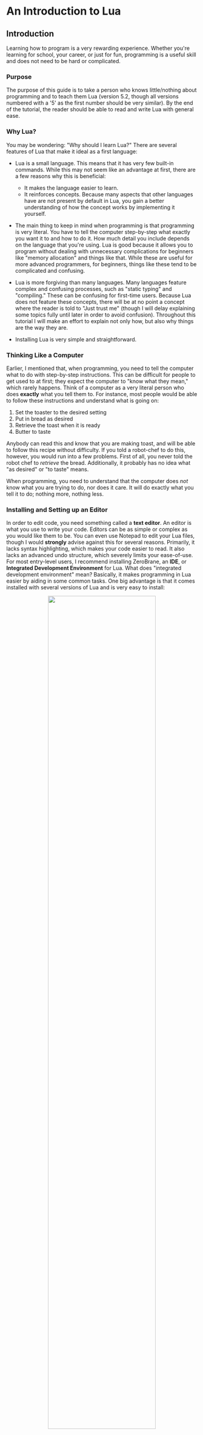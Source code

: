 # An Introduction to Lua

## Introduction

Learning how to program is a very rewarding experience. Whether you're learning
for school, your career, or just for fun, programming is a useful skill and
does not need to be hard or complicated.

### Purpose

The purpose of this guide is to take a person who knows little/nothing about
programming and to teach them Lua (version 5.2, though all versions numbered
with a '5' as the first number should be very similar). By the end of the
tutorial, the reader should be able to read and write Lua with general ease.

### Why Lua?

You may be wondering: "Why should I learn Lua?" There are several features of
Lua that make it ideal as a first language:

- Lua is a small language. This means that it has very few built-in commands.
  While this may not seem like an advantage at first, there are a few reasons
  why this is beneficial:

	- It makes the language easier to learn.
	- It reinforces concepts. Because many aspects that other languages
	  have are not present by default in Lua, you gain a better
	  understanding of how the concept works by implementing it yourself.

- The main thing to keep in mind when programming is that programming is very
  literal. You have to tell the computer step-by-step what exactly you want it
  to and how to do it. How much detail you include depends on the language that
  you're using. Lua is good because it allows you to program without dealing
  with unnecessary complications for beginners like "memory allocation" and
  things like that. While these are useful for more advanced programmers, for
  beginners, things like these tend to be complicated and confusing.

- Lua is more forgiving than many languages. Many languages feature complex and
  confusing processes, such as "static typing" and "compiling." These can be
  confusing for first-time users. Because Lua does not feature these concepts,
  there will be at no point a concept where the reader is told to "Just trust
  me" (though I will delay explaining some topics fully until later in order to
  avoid confusion). Throughout this tutorial I will make an effort to explain
  not only how, but also why things are the way they are.

- Installing Lua is very simple and straightforward.

### Thinking Like a Computer

Earlier, I mentioned that, when programming, you need to tell the computer what
to do with step-by-step instructions. This can be difficult for people to get
used to at first; they expect the computer to "know what they mean," which
rarely happens. Think of a computer as a very literal person who does
**exactly** what you tell them to. For instance, most people would be able to
follow these instructions and understand what is going on:

1. Set the toaster to the desired setting
1. Put in bread as desired
1. Retrieve the toast when it is ready
1. Butter to taste

Anybody can read this and know that you are making toast, and will be able to
follow this recipe without difficulty. If you told a robot-chef to do this,
however, you would run into a few problems. First of all, you never told the
robot chef to *retrieve* the bread. Additionally, it probably has no idea what
"as desired" or "to taste" means.

When programming, you need to understand that the computer does *not* know what
you are trying to do, nor does it care. It will do exactly what you tell it to
do; nothing more, nothing less.

### Installing and Setting up an Editor

In order to edit code, you need something called a **text editor**. An editor
is what you use to write your code. Editors can be as simple or complex as you
would like them to be. You can even use Notepad to edit your Lua files, though
I would **strongly** advise against this for several reasons. Primarily, it
lacks syntax highlighting, which makes your code easier to read. It also lacks
an advanced undo structure, which severely limits your ease-of-use. For most
entry-level users, I recommend installing ZeroBrane, an **IDE**, or
**Integrated Development Environment** for Lua. What does "integrated
development environment" mean? Basically, it makes programming in Lua easier by
aiding in some common tasks. One big advantage is that it comes installed with
several versions of Lua and is very easy to install:

<center><img src="pictures/installing-zerobrane-01-homepage.png" 
style="width: 75%;"/></center>

1. Go to [studio.zerobrane.com](https://studio.zerobrane.com)
1. Select the "Download" tab on the right side of the page

	<center><img src="pictures/installing-zerobrane-02-download-page.png"
	style="width: 75%;"/></center>

1. Select the option "Take me to the download page this time" for now (unless
   you're feeling generous). This program is available for free, but you can
   find the development now (or at a later date if you desire).

	<center><img src="pictures/installing-zerobrane-03-download.png"
	style="width: 75%;"/></center>

1. Select "Windows 32bit (exe installer)"


	<center><img
	src="pictures/installing-zerobrane-04-choose-installer-location.png"
	style="width: 75%;"/></center>

1. If you get the option to choose where the installer is downloaded, put it
   in your "Downloads" directory
1. Once you've selected the directory, click "Save"

	<center><img
	src="pictures/installing-zerobrane-05-determine-architecture.png"
	style="width: 75%;"/></center>

1. Now you need to figure out if your computer is 32 or 64 bits. If you're not
   sure, open the File Explorer and go to `C:\`. This will be found either
   under `This PC` or `My Computer` depending on the age of your computer. If
   you have a directory called `Program Files (x86)`, as pictured here, you are
   using a 64 bit computer; if not, you're using a 32 bit computer.

	<center><img
	src="pictures/installing-zerobrane-06-run-installer.png"
	style="width: 75%;"/></center>

1. Now, run the installer. This can be done by navigating to the directory
   where it was downloaded and double-clicking the installer. It should be
   called something like `ZeroBraneStudioEduPack-1.60-win32.exe`.

	<center><img
	src="pictures/installing-zerobrane-07-select-install-location.png"
	style="width: 75%;"/></center>

1. When you run the installer, you should be greeted by this pop-up dialog box.
   If you can't read the text, try holding `Ctrl` and moving your mouse wheel.
   Select the text under the heading `Destination folder` so that it appears
   blue, like picture above.

	<center><img
	src="pictures/installing-zerobrane-08-choose-install-location.png"
	style="width: 75%;"/></center>

1. Now you need to choose where the program should be installed. For 64 bit
   systems, install the program in `C:\Program Files (x86)\ZeroBrane` and for
   32 bit systems, install the program in `C:\Program Files\ZeroBrane`. Note
   that the location does not matter that much, it's just good practice to put
   files in these locations so that they are easier to find later on. You will
   probably be asked to grant administrator privileges, in which case, you
   should say yes.

	<center><img src="pictures/installing-zerobrane-09-welcome-screen.png"
	style="width: 75%;"/></center>

1. Once the installation is completed, you should be greeted with a screen that
   looks like this. Congratulations! Your installation is complete.

	<center><img src="pictures/installing-zerobrane-10-create-shortcut.png"
	style="width: 75%;"/></center>

1. Next you will want to create a shortcut on your desktop so that it is
   easier to run the program. To do this, close or minimize all open windows
   and right-click on the desktop (**not** one of the icons). Move the mouse
   down until you see the "New" option.
1. From the new menu, choose the option "Shortcut" to create the shortcut on
   your desktop.

	<center><img src="pictures/installing-zerobrane-11-shortcut-dialog.png"
	style="width: 75%;"/></center>

1. You should be greeted with a prompt that looks something like the above.
   Select "Browse" to locate the program.

	<center><img src="pictures/installing-zerobrane-12-choose-path.png"
	style="width: 75%;"/></center>

1. Navigate to the location of the ZeroBrane Studio executable. If you followed
   the steps above, it should be in `C:\Program Files (x86)\ZeroBrane\` or
   `C:\Program Files\ZeroBrane\`. Click on the executable, called `zbstudio`.
   (**Note** that the `C:\` directory is located in either `This PC` or
   `My Computer` depending on the age of your system)
1. Once you have selected the executable, select "OK" to continue.

	<center><img src="pictures/installing-zerobrane-13-finalize-path.png"
	style="width: 75%;"/></center>

1. Once the program has been selected, its path should appear, like so. Choose
   "Next" to continue.

	<center><img src="pictures/installing-zerobrane-14-choose-name.png"
	style="width: 75%;"/></center>

1. Give a name to the program. The name does not matter, so you can change the
   name if you want. Just make sure that it makes sense. For instance, you
   could change the name from `zbstudio` to `ZeroBrane` if you want. When
   you're done, click "Finish."

	<center><img src="pictures/installing-zerobrane-15-result.png"
	style="width: 75%;"/> </center>

1. Now you should have a shortcut on your desktop, as you see here. If you
   double-click this icon, you can launch ZeroBrane studio.

- Click on the side-menu "Advanced System Properties"

- Choose "Environment Variables"

- Find the bottom part, labeled "System Variables"

- Click on `Path`, then `Edit`, then `New` and type (or paste) the `"PATH"`
  directory from earlier.

Now, you should be able to type `lua` on your command prompt and see the same
screen you saw before.

### Format of this Guide

Each sections is composed of two parts: **Instruction** and **Exercises**. In
the instruction part, commands are entered through Lua's interactive mode. In
the exercises part, a file is written and run through the command line like so:

```
lua FILENAME
```

Where `FILENAME` is the name of the Lua file you are running. For instance, if
your filename is `test.lua`, the command you would enter (while in the
current directory of the Lua file `test.lua`) would be `lua test.lua`. This
executes the file and shows its output in the command prompt.





## Variables

Variables contain values. These values can be of several types: `strings`,
`numbers`, `booleans` and more. The type of a variable represents how it can
be used and what it is used for. Variables are the building blocks of all good
code and are an extremely important concept to understand.

### Variable Names and Comments

Variables in Lua can be any series of letter or numbers, as long as they don't
start with a number (the reasoning for this will be given later). Variables can
also contain underscores, but no other special characters. This is because most
of these characters are operators, such as addition or subtraction. The
following are all *valid* variable names (note that you should **not** run the
following in the interpreter):

```lua
variable
name123
this_name
luaIsAwesome
```

The following are all **not** valid variable names (you should **not** run this
section either):

```lua
2songName      -- Variables cannot start with numbers
this variable  -- Variables cannot have spaces
lua-is-awesome -- Variables can only have underscores, letters, and numbers
```

You may have noticed the "`--`" above. These are called **single-line** or
**one-line comments**. Anything after these two dashes is ignored by the
interpreter. Comments can be used to document your code. The space after `--`
does not have to be present, though I prefer the way it looks with it.

You can also do **multi-line** or **block comments**, which are like comments,
but span multiple lines. They are opened with "`--[[`" and closed with "`]]`".
Note that with multi-line comments, there must be **no** space between `--` and
`[[`. You can use multi-line comments, for example, to make notes about valid
variable names. Open up the command line and type `lua` to go into interactive
mode and type the following:

```lua
--[[
Valid variable names:
---------------------
variable
name123
this_name
luaIsAwesome

Invalid variable names:
-----------------------
2songName      -- Variables cannot start with numbers
this variable  -- Variables cannot have spaces
lua-is-awesome -- Variables can only have underscores, letters, and numbers
]]
```

Notice how nothing happens when you finish. That is because you aren't doing
anything yet. Remember, comments are ignored by the interpreter, so this is
essentially the same as just hitting enter.

In the above examples, you may have noticed that there are many ways to format
variable names. There are two prevailing ways to separate words:

```lua
variableNamesLikeThis

-- or

variable_names_like_this
```

The first is called `camelCase` and the second is called `snake_case`. In this
tutorial I will use camel case simply because I prefer it, though both methods
are perfectly valid.

Note that capitalization **does** matter: `thisVariable` is different from
`THISVARIABLE` and so on.

Variable names should be short but descriptive. The descriptive part is of more
importance than the short part, however. Your variable name needs to be
descriptive to help you remember the purpose of the variable. When in doubt, go
with verboseness over conciseness. This will save you headaches in the long
run, by keeping you from having to search all over the place for what your
variable represents.

### Assigning and Accessing Variables

You **assign** variables with an equal sign. Assigning a variable just means
that you are giving the variable a value.  Variable assignment looks like this:

```lua
variableName = value
```

**Accessing** variables is done by referencing the name of the variable. For
instance, if you wanted to view the value of a variable, you would do so like
so (enter this into the Lua command line):

```lua
variableName = 5
print( variableName ) -- 5 (You do not need to write comments)
```

The `print` command is used to show the output of values and is part of Lua's
**standard library**. It is called a **function**. A function is something that
will be explained more later, but essentially it is used to make programming
easier.

### Variable Types

In (virtually) all programming languages, variables have what are called
"types." The type of a variable dictates what the variable is used for. There
are several types of variables, but the most common are `numbers` `strings`,
and `booleans`.

#### Numbers

In the above example, `variableName` must conform to the variable naming
specifications (see [Variable Names and Comments](#variable-names-and-comments)
for more) and `value` can be virtually anything. For instance, if you wanted to
assign a variable to the value of pi, you could do:

```lua
pi = 3.14
print( pi ) -- 3.14
```

In this example, the variable assigned is a **number**. As mentioned before,
there are many types of values a variable can store, and each type has
different uses. Numbers, for instance, are used for mathematical operations.

Numbers can be stored in many different formats. For instance, if you wanted to
represent a number in scientific notation, you could do the following:

```lua
speedOfLight = 3e8

-- or

speedOfLight = 3E8

print( speedOfLight ) -- 300000000
```

Numbers can also be stored in hexadecimal with the following notation:

```lua
fourteen = 0xE
fourteen = 0XE
print( fourteen ) -- 14
```

Note that hex numbers **must** be preceded with `0x` or `0X`. This is the
representation used to store hexadecimal numbers, as well as part of the reason
that variable names in Lua cannot be started with numbers, as there would be
ambiguity as to whether you are referencing a number or assigning a variable.

You can also perform operations and store those values as numbers. For
instance:

```lua
pi = 3.14
r = 1
area = pi * r ^ 2
print( area ) -- 3.14
```

Note that numbers are evaluated in the same way that you follow order of
operations, though parenthesis can be used for clarity if desired.

You can also use a variable in its own assignment if it already has a value.
For instance, increasing a number by one is called **incrementing** and
decreasing a variable by one is called **decrementing**. This is done like so:

```lua
numberOfSongs = 3

-- Later, say when a song is added:
numberOfSongs = numberOfSongs + 1
print( numberOfSongs ) -- 4
```

#### Strings

The `string` type is used to store characters. They're called `strings` because
they contain a "string," or series of characters. The name is somewhat
confusing, but their usage isn't.  They're used to store virtually any
information that won't be used as a number or in mathematical operations.
Strings are surrounded by single quotes or double quotes. The following are all
strings:

```lua
state = "North Carolina"
country = 'United States of America'

print( state ) -- North Carolina
print( country ) -- United States of America
```

Note that you must open and close the string with the same type of quote. Both
formats are valid, though I prefer to use single quotes because they're easier
to type, so that is what I will use throughout the tutorial.

It is possible to mix single and double quotes, like so:

```lua
sentence = 'She said "No way Jose!"'
response = "I said \"Yes way Jose!\""

print( sentence ) -- She said "No way Jose!"
print( response ) -- I said "Yes way Jose!"
```

Note the `\"` in the second example. This is called "escaping" and is used to
contain double quotes in a string surrounded by double quotes. Basically, what
these do is tell Lua that these quotes are part of the string and do not
represent the end of the string. Note that, because we used single quotes in
the first example, there was no need to escape the double quotes (though
escaping the double quotes there wouldn't be wrong). Single quotes can also be
escaped.

Just as there are operators you can do on numbers, there are operators you can
use on strings. You can combine strings with the "`..`" operator. This is
called **concatenating** strings. You can concatenate multiple strings at once.

```lua
part1 = 'this'
part2 = 'is'
part3 = 'a'
part4 = 'test'

sentence = part1 .. ' ' .. part2 .. ' ' .. part3 .. ' ' .. part4
print( sentence ) -- this is a test
```

Note that strings can be concatenated even if they are not already assigned to
a variable, as shown in the above demonstration, where the variables have
already been assigned while the spaces (`' '`) have not.

#### Multi-Line Strings

Just as comments can be multiple lines, strings can also be multiple lines. The
syntax for multi-line strings is very similar to multi-line comments. Recall
that multi-line comments look like so:

```lua
--[[
This is a
multi-line comment
]]
```

This is what multi-line strings look like:

```lua
mutliLineString = [[
This text is part of
a multi-line string.

You can use both "double"
and 'single quotes'
without worrying
]]

print( multiLineString )
```

Note that the line after `without worrying` **is** present. To get rid of this
extra line, simply put the `]]` on the same line as `without worrying`. Also
note that the first line after `[[` is ignored.

#### Booleans

If numbers store numbers and strings store strings of characters, what do
booleans store? Booleans store values that represent "thruthiness." Booeleans
have two values: `true` or `false`.

```lua
luaMaster = false
luaLearner = true

print( luaMaster ) -- false
print( luaLearner ) -- true
```

Booleans are useful when dealing in absolutes. For instance, if you had a
variable `carIsRunning`, you would probably use a boolean to represent if the
car is running or not, because the car can either be on or off. A car cannot be
between running and not running; that's not possible. Similarly, something that
a variable represents may only be in two states. Booleans are used to represent
these variables.

#### Nil

Nil is a special type of value in Lua. It is the value used when a variable is
not assigned. For instance, take the example below:

```lua
Index = 1
print( index ) -- nil
```

Note here that the variable assigned is `Index`, while the variable accessed is
`index`. Because these are different variables (remember: capitalization
matters), `index` has not been assigned, so it has no value. So, `nil` is the
value given to variables who have not been assigned.

You may be wondering: Why is this useful? Why can't Lua just figure out what
variable I'm going for instead of being so pedantic? Because you don't want
your programming language to try to "figure out" anything; it should do
**only** what you tell it to. This is because you can get hard to find errors
if the program thinks you're trying to type one thing and you mean another.

Additionally, having the `nil` value is useful for several somewhat complex
reasons. These will be explained more later, but what you need to know now is
that it allows you to check if a variable has been assigned or not.

### The `type` Command

Just like the `print` command is a part of Lua's standard library, so to is
another command: `type`. The `type` command is used to get a variable's type.
For instance, if you ran

```lua
print( type( 3 ) ) -- number
```

You would get `number`. That's because `3` is a number. You can see all the
variable types represented:

```lua
print( type( 'This is a string' ) ) -- string
print( type( true ) ) -- boolean
print( type( nil ) ) -- nil
```

This command is useful for getting information about a variable.

### Why would I want to use variables?

Variables are extremely useful and are the building blocks for a program.
Variables hold many benefits for programmers:

- Variables make  your code easier to read and understand. Variables are more
  descriptive than just numbers or strings. You may not know exactly what
  `d = 6.28 * r` means or does, but you know exactly what it represents in the
  example below:

```lua
pi = 3.14
tau = 2 * pi
radius = 5
diameter = tau * radius
```

- Variables make changing your code easier. For instance, say your program
  gets the area and circumference of a circle. This is what your program looks
  like:

```lua
radius = 3
area = 3.14 * radius ^ 2
circumference = 2 * 3.14 * radius
```

- What happens if you decide you want more precision with your results? You
  would be forced to change every occurrence of `3.14` with whatever the new
  value is. Of course, in this example, that's only two times. But you can
  imagine how much of a pain it would be in an actual program. It's easier to
  use a variable for `pi`, and to just change that one value instead of every
  individual value, avoiding wasted time and frustration.

In summary, variables:

- Make your code easier to read
- Make changes easier and faster

#### Strings vs Numbers

You may have noticed that strings can store numbers. This may have caused you
to ask yourself, "How do I decide if I should use a number or a string?" The
answer is "It depends." For a simple answer, numbers that you will be doing
mathematical calculations with should be `numbers`, while numbers that will
only be stored or displayed should be `strings`. For instance, a phone number
would usually be stored as a `string`, as no calculations will be done with a
phone number. On the other hand, a person's age would probably be stored as a
`number`, as, at the very least, it will need to be incremented.

### Exercises

In this section, you will create a file that should act as your notes. Feel
free to add comments liberally to document what it is you're doing and why. I
recommend making a directory on your `Desktop` called "Lua" or something really
clever like that. Within that directory, make a text document called something
like `01 Variables and Comments.lua`. Next, open the file with Notepad++ and
add the following to the file:

```lua
info1 = 'This is a string'
info2 = 'Strings can store letters and numbers'

print( info1 )
print( info2 )
```

Next, bring a command prompt to that location. To do this:

1. open up a command prompt and type `cd \`. This will set the current
   directory to `C:\`.

1. View the contents of the directory. Type `dir` to view the contents. If you
   didn't know, the location of your Desktop directory is
   `C:\Users\USERNAME\Desktop`, where `USERNAME` is obviously (hopefully) your
   username. So when you type `dir`, you should see `Users` as one of the
   directories. Type `cd Users` to set the current directory to `C:\Users\`.

1. Type in `dir` again to view the users on your system. `cd` into your
   username.

1. Type `dir` again to view the directories in `C:\Users\USERNAME\`. You should
   see a directory called `Desktop`. `cd` into it.

1. Type `dir` to view the contents of your desktop. You should see your `Lua`
   directory there. `cd` into it.

1. Type `dir` one last time. You should see the file you created.

1. Type `lua "01 Variables and Comments.lua"`. Note that the quotes **are**
   required. You can also press `tab` whenever you're typing the name and, if
   the name can be auto-completed, the name will be filled in. For instance, if
   you type `lua 01` and press `tab`, the name should automatically be
   completed, with the proper format.

If you've followed the directions, your command prompt should have the output:

```
This is a string
Strings can store letters and numbers
```

Next, you will want some notes on variable names:

```lua
thisIsCamelCase = true
this_is_snake_case = true

print( thisIsCamelCase )
print( this_is_snake_case )

1invalidName = true
also bad = true
don't-bother = true
```

When you run the file you should see an error that says something like:

```
lua: 01 Variables and Comments.lua:13: unexpected symbol near '1'`
```

Let's break down this error:

- `lua:`: This tells you that the error is a Lua error.

- `01 Variables and Comments.lua`: This is the file in which the error occurs.

- `13:` This tells you the line on which the error occurred. If the line isn't
  exactly 13, don't worry. (In fact, it should probably be past 13 because of
  all the comments you've added!)

- `unexpected symbol near '1'`: This tells you that there is something that was
  not expected near `1`. If you remember from earlier, variable names in Lua
  cannot start with numbers. To get rid of this error, change that line to
  something like this:

```lua
-- 1invalidName = false
-- Variable names can't start with numbers!
```

When you run the file again, you should get another error:

```
lua: test.lua:14: syntax error near 'bad'
```

This time, the syntax error is near `bad`. This is because variables in Lua
cannot have spaces! The Lua interpreter is expecting something after the space,
such as a comma or equal-sign. To get rid of this, comment out the line and
add some notes.

When you run the file again, you should get yet another error:

```
lua: test.lua:15: unfinished string near ''t-bother = true'
```

This is because the `'` indicates the start of a string. In Lua, strings can't
be multiple lines. (Actually, they can, but you need to use special characters
to indicate this). At any rate, the string isn't enclosed, so the error is
still valid. Get rid of the quote to get rid of that error message, and add a
comment noting so. Now, you're greeted with a new error:

```
lua: test.lua:15: syntax error near '-'
```

This is because you can't have dashes within a variable name. Comment out the
line to get rid of the error.

Now add the following:

```lua
booleanVariable = true
stringVariable = 'string'
numberVariable = 123
multiLineString = [[
This is a
string that spans
mutliple lines
]]

--[[
This comment also
spans mutliple lines
]]

print( booleanVariable )
print( stringVariable )
print( numberVariable )
print( multiLineString )
print( thisVariableIsNil )
```

**Remember**: This is supposed to serve as *your* notes. Add more if you think
it's necessary. (You should have **much** more than I have here).





## Basic Loops

Sometimes when you are programming, there will be a task that is repeated many
times. For instance, say you want to print your name five times.  You could
write something that looks like this:

```lua
name = 'John Smith'

print( name )
print( name )
print( name )
print( name )
print( name )
```

As a programmer, you should strive to be as lazy when typing as possible. This
means that the above code is a big no-no. The main reason for this is that it
is difficult to change. Say, for instance, you want to print your name 10
times. That means copying and pasting everything. (***Hopefully*** you didn't
consider typing all of that!) This is unwieldy, but manageable. But what
happens if you want to print your name ***100*** times? This would be a real
pain to type and would be ridiculous. But what about a **variable** number of
times? This would be impossible with what you currently know.  Thankfully, Lua
includes a construct that is ideal for this type of situation: the `for-loop`.

### Numeric For-Loops

Instead of writing everything multiple times, you can use what are called
**numeric for-loops**. The name might be scary, but all it does is do something
a certain amount of times.  This is the basic structure of this loop is (you
should **not** run this):

```lua
for VAR = START, END, INCREMENT do
	-- Code
end
```

In the above code, `VAR` is a variable that represents the current index of the
loop. `START` represents the number at which the loop begins, `END` represents
the number at which the loop stops, and `INCREMENT` is the amount by which to
increase (or decrease) `VAR` at the end of each loop. If `INCREMENT` is not
given, it defaults to `1`.

Below is a basic example of a for-loop:

```lua
for index = 1, 5, 1 do
	print( index )
end

--[[
1
2
3
4
5
]]
```

Note that, because the increment is `1` by default, this loop is the same as

```lua
for index = 1, 5 do
	print( index )
end
```

With most cases, you will want to increment by one, but you can increment by
any real number. For instance, if you wanted even numbers, you could do:

```lua
for i = 2, 10, 2 do
	print( i )
end

--[[
2
4
6
8
10
]]
```

You can also use a variable as the `STOP` or increment. For instance, in the
above example, where you wanted to print your name a certain amount of times,
you would do something like this, changing `times` to the number of times you
would like to print the person's name.

```lua
name = 'John Smith'
times = 100

for index = 1, times do
	print( name )
end
```

This is **much** better than typing that and changing it all the time.

#### Using the Stop and Increment Controllers

You may remember the parts of the for-loop labeled `STOP` and `INCREMENT` from
before. These two variables work in conjunction with each-other to control how
much the for-loop loops. The loop will continue until the index will surpass
`STOP`. Here are some examples of how different loops work:

```lua
for i = 1, 8, 2 do
	print( i )
end
--[[
1
3
5
7
]]

for i = 8, 1, -2 do
	print( i )
end
--[[
8
6
4
2
]]
```

Note that in each of the above examples, if the loop would have executed one
more time, the index would have surpassed `STOP`.

### While-Loops

While loops rely on [booleans](#booleans) to control their flow. A while-loop
executes **while** the condition is true. For instance, if you wanted to
implement a simple incrementing for-loop, you would do something like this:

```lua
index = 1
while index < 5 do
	print( index )
	index = index + 1
end

--[[
1
2
3
4
]]
```

A look at how the loop works helps to understand why it prints 1-4 and not 5.
This is what the loop looks like at each step of execution (do **not** run the
following code; it is simply an illustration of what is occurring):

```
Is 1 < 5? Yes, so:
	print( 1 )
	index = 1 + 1 -- (index now is equal to 2)
	Check condition again

Is 2 < 5? Yes, so:
	print( 2 )
	index = 2 + 1 -- (index = 3)
	Check condition again

Is 3 < 5? Yes, so:
	print( 3 )
	index = 3 + 1
	Check condition again

Is 4 < 5? Yes, so:
	print( 4 )
	index = 4 + 1
	Check condition again

Is 5 < 5? No, so stop.
```

Now it is obvious why 5 is not output: The loop only executes while the given
condition is `true`, then quits.

Note that it is **essential** to assign the variable *before* the while-loop.
The concept is a bit complicated, but essentially, you can't compare `index`
and `5` if `index` has no value yet. Consider the following example:

```lua
index = nil
while index < 10 do
	print( index )
	index = index + 1
end
```

Because you have not assigned `index` yet, you will get the error "Attempt to
compare a number with [nil](#nil)." This is because you're essentially asking
the interpreter to compare `nil` with `5`. Because `nil` has no value, you
cannot compare it with a number, hence causing the error above.

As long as the statement between the `while` and `do` is `true`, the loop will
continue to repeat. The general structure of a while-loop is:

```lua
while ( BOOLEAN ) do
	-- Code
end
```

`BOOLEAN` is a value that is updated every loop. If `BOOLEAN` is **not**
updated every loop, you will end up with an **infinite loop**.

#### Infinite Loops

An infinite loop will execute until you terminate the execution. You can
interrupt the execution of the process by pressing `Ctrl` and `c` at the same
time. This tells the Lua interpreter to quit what it was doing and is called
**breaking** the execution. For instance, type the following into the
interpreter:

```lua
while true do
	print( 'infinite' )
end
```

Notice that this will continue executing until you break it using `Ctrl+c`.

#### Break

There is actually a command that can also be used to abort the execution of a
loop called `break`. This is used if you want to stop the execution of a loop
for any reason. Take the following example:

```lua
index = 1

while index < 5 do
	print( index )
	index = index + 1
	break
end

print( index ) -- 2
```

Note that the break command **must** be before the `end` command, otherwise you
will get an error. This is kind of complicated, but you need to remember that
`break` must be at the end of a block of code.

The `break` command ended the loop before the execution completed. This may not
seem useful now, but it will become more useful later when you have learned
about more advanced structures, such as `if-then` statements, which will be
discussed in the next section.

### Repeat-Until Loops

Repeat-until loops are very similar to `while` loops. While `while` loops
execute execute **while** a condition is `true`, `repeat-until` loops execute
until a condition is met. These two loops have the same output, but their
structure is very different:

```lua
-- while-loop
i = 0
while ( i < 5 ) do
	i = i + 1
end
print( i ) -- 5

-- repeat-until loop
i = 0
repeat
	i = i + 1
until ( i > 4 )

print( i ) -- 5
```

You may be wondering: What is the advantage of using a `while` loop versus a
`repeat` loop? Personal preference is certainly one preference, but there is
one other advantage: a `repeat` loop will **always** execute *at least* one
time, while `while` loops may not execute it at all. This may seem odd at
first, but it makes sense: If the initial condition of a `while` loop is
`false`, the loop never executes. Test the following loops out:

```lua
i = 5
while i < 5 do
	print( i )
	i = i + 1
end
-- No output from the loop
print( i ) -- 5

i = 5
repeat
	print( i )
	i = i + 1
until i > 4
-- 5
print( i ) -- 6
```

Note that in both of `while` and `repeat` loops, you **can** surround the
boolean expression with parenthesis if you'd like. In fact, all of the
following are valid ways to express loops:

```lua
i = 0
while i < 5 do
	i = i + 1
end
print( i )

i = 0
while ( i < 5 ) do
	i = i + 1
end
print( i )

i = 0
while i < 5 do i = i + 1 end
print( i )
```

All of the following are valid, as well as several other ways. This is another
one of the advantages of Lua: you don't have to format your code a certain way.
As long as the entire word is complete (i.e. not separated by a space or new
line), it doesn't matter how the code is formatted. I would **strongly**
recommend avoiding the third method, however, as it is harder to read and
understand.

### Exercises

You may have noticed that for-loops, while-loops, and repeat-until loops can
all be used to do the same things. Start by creating a file called
`02 Basic Loops.lua` and creating a for-loop that counts from 1 to 10:

```lua
for 1, 10, 1 do
	print( index )
end
```

You should get an error saying `<name> expected near '1'`. That's because you
forgot to assign `index`! Fix it by changing the loop to:

```lua
for index = 1, 10, 1 do
	print( index )
end
```

Now try going from 10 to 1 with a for-loop:

```lua
for index = 10, 1 do
	print( index )
end
```

You should notice that there is no new output. This is because the default
increment is `1`. Because the index is already past `1`, the loop does nothing.
To fix this, change the increment to `-1`.

Now make a while-loop that counts from 1 to 10:

```lua
while counter < 10 do
	counter = counter + 1
	print( counter )
end
```

You should get an error that says: `attempt to compare nil with a number`.
That's because you never assigned `counter`. Assign counter to `1`. Now you
should get an output, but wait! The loop prints `2` first, instead of `1`. To
fix this, you need to change `counter` to be `0`. Note that this happens
because you increment the variable, **then** output it, so while counter
*starts* at `1`, it becomes `2` before it is displayed.

Now make a while-loop that counts from 10 to 1:

```lua
downCounter = 10
while downCounter < 1 do
	downCounter = downCounter + 1
	print( downCounter )
end
```

When you run this, you should get no output. That's because the initial
condition is not `true`, so it never executes. Change that to be

```lua
while downCounter > 1 do
```

You should get an infinite loop this time. Remember to break output by pressing
`Ctrl` and `c` at the same time. Can you see why you get an infinite loop? It's
because the condition will never change: 10 > 1, 11 > 1, and so on. You need
to change the reassignment of `downCounter` to decrement (go down by one)
instead of increment (increase by one).

Finally, make a repeat-until loop that counts from 1 to 10 and another that
counts from 10 to 1. The first one should look something like this:

```lua
repeat
	print( counter )
	counter = counter + 1
until counter > 9
```

You may have been expecting an error because `counter` was not defined, but
instead what you got was an infinite loop. Why is that? Because you used
`counter` in the first while-loop you created. So you either need to reassign
`counter` or choose another variable (and assign it). Reassign the variable
here, like so:

```lua
counter = 0
repeat
	print( counter )
	counter = counter + 1
until counter > 9
```

Finally, use a repeat-until loop to count from 10 to 1, using the same variable
as you used for the first repeat-until loop:

```lua
repeat
	print( counter )
	counter = counter - 1
until counter < 1
```

***Remember*** to add *lots* of comments to the file! These are your notes!





## If-Then Statements

Sometimes when you are programming, you only want to do something **if** some
other thing is true. For instance, you may want your while-loop to quit after
it executes 100 times. You would use an **if-then** statement to do this.
These follow the following structure (you should **not** run this file):

```lua
if ( BOOLEAN ) then
	-- Code
end
```

If `BOOLEAN` is `true`, the code executes. Otherwise, nothing happens. So in
the example above, you might do something like this:

```lua
numberOfTimes = 1
booleanThatWontChange = true

while booleanThatWontChange do
	numberOfTimes = numberOfTimes + 1
	print( numberOfTimes )
	if numberOfTimes > 99 then
		print( 'That loop went on way too long!' )
		break
	end
end
```

You may have noticed by now there are several different ways to compare
numbers. You've seen some of them, but there are still several more, which will
be discussed below.

### Comparisons

In math, there are several operators that you may be familiar with:

- Equal to
- Not equal to
- Greater than
- Less than
- Greater than or equal to
- Less than or equal to

These can all be expressed in Lua as follows:

| Mathematical expression  | Lua equivalent |
|--------------------------|----------------|
| Equal to                 | `==`           |
| Not equal to             | `~=`           |
| Greater than             | `>`            |
| Less than                | `<`            |
| Greater than or equal to | `>=`           |
| Less than or equal to    | `<=`           |

It may seem odd that "equal to" is `==`, but it actually makes sense: because
`=` is for assignment, `==` is for comparison; it helps to distinguish the
two.

You have already seen some of the above operators in the
[Basic Loops](#basic-loops) section. You can see the operators in-action with
some examples (remember to run this on the interactive Lua command line):

```lua
if 3 > 2 then
	print( '3 > 2' )
end

if 3 >= 3 then
	print( '3 >= 3' )
end

if 3 ~= 2 then
	print( '3 is not equal to 2' )
end
```

Note that all of these commands work **only** for numbers, except for `==`:

```lua
str1 = 'This is a test'
str2 = 'This is a test'

if str1 == str2 then
	print( 'These are both tests' )
end

bool1 = true
bool2 = true

if bool1 == bool2 then
	print( 'These booleans are equal' )
end
```

There is also another operator that *only* can be used with strings: `#`, the
**length** operator.  This gives you the length of a string, in characters. For
instance:

```lua
test1 = 'test'
print( #test1 ) -- 4

test2 = 'test2'
print( #test2 ) -- 5

test3 = 'test again'
print( #test3 ) -- 10
```

#### Assigning Booleans

You've seen before that you can assign booleans by giving it either a value of
`true` or `false`. But a boolean can also be assigned by a value. For instance,
if you wanted to represent that a comparison with a boolean, you could do:

```lua
age = 18

canSmoke = age >= 18
canDrink = ( age >= 21 )

print( 'You can smoke: ', canSmoke ) -- You can smoke: true
print( 'You can drink: ', canDrink ) -- You can smoke: false
```

Note that surrounding the condition in parenthesis, while not required, is
recommended for clarity.

Notice that for `canSmoke`, `age >= 18` returns `true`, because `18 >= 18`. For
the `canDrink`, however, `18 >= 21` is `false`, so `canDrink` is `false`.

This is actually how the comparison in if-then statements work, as well as the
while-loops and repeat-until loops. It simply checks if the condition is equal
to `true`. For instance, the following two if statements are equivalent:

```lua
name = 'John'

if #name == 4 then
	print( name .. ' is four letters long' )
end

-- or

name = 'John'

if ( #name == 4 ) == true then
	print( name .. ' is four letters long' )
end
```

Notice that the parenthesis in the second example are *completely* optional,
though I **strongly** recommend using them for clarity's sake.

### Else

But what if the comparison is **not true**? Lua includes an extension of the
if-then statement. This is  called **else**. If the condition is not `true`,
the else branch is executed. The basic structure is (not that you should
**not** run this):

```lua
if BOOLEAN then
	-- Code
else
	-- Other code
end
```

Here's an example:

```lua
if 3 > 5 then
	print( 'What\'s going on?' )
else
	print( 'That\'s more like it!' )
end
-- That's more like it!
```

### Elseif

Now we have cases for where the boolean is `true` and `false`. But what about
when you want to make multiple comparisons? You *could* do something like this
(note that you should **not** run this):

```lua
if firstBoolean then
	-- Code
else
	if secondBoolean then
		-- More code
	else
		if thirdBoolean then
			-- Even more code
		else
			-- Etc
		end
	end
end
```

This works, but can become unmanageable very quickly. Instead, Lua has what is
called an **elseif** statement. This is for when a variable can be in multiple
states, such as a string. For instance:

```lua
-- Run this several times, alternating `name` between 'Joe', 'Frank', and 'Bob'
name = 'Joe'

if name == 'Joe' then
	print( 'Joe is not cool enough to be a part of our club!' )
elseif name == 'Frank' then
	print( 'Frank is almost cool enough to be a part of our club!' )
elseif name == 'Bob' then
	print( 'Bob is definitely not cool enough to be a part of our club!' )
else
	print( 'Who are you?' )
end
```

Note that capitalization **does** matter. `'frank'` ~= `'Frank'` and so on. You
can even have if statements within if-then statements. For instance, if the
length of the name is the fallback condition for joining the secret club
mentioned above, you could do this:

```lua
name = 'Joe'

if name == 'Joe' then
	print( 'Joe is not cool enough to be a part of our club!' )
elseif name == 'Frank' then
	print( 'Frank is almost cool enough to be a part of our club!' )
elseif name == 'Bob' then
	print( 'Bob is definitely not cool enough to be a part of our club!' )
else
	-- Only let them in if their name is longer than 6 letters
	nameLength = #name
	if nameLength > 6 then
		print( 'You\'re in, ' .. name .. '!' )
	elseif nameLength == 5 then
		print( 'You\'re almost cool enough, ' .. name .. '.' )
	else
		print( 'Sorry, you\'re not cool enough, ' .. name .. '.' )
	end
end
```

### Boolean Operators

Sometimes you would like to do the same thing if two conditions are met. You
**could** do this:

```lua
if cond1 then
	-- Code
elseif cond2 then
	-- Exact same code
else
	-- Etc
end
```

Other times you would like to only execute code if more than one condition is
met. You **could** do this:

```lua
if cond1 then
	if cond2 then
		if cond3 then
			-- Code
		end
	end
end
```

Of course, as I'm sure you're probably thinking by now, there are *much* better
alternatives. Both of the above *work*, but are not flexible enough to be real
solutions. Instead, there are two **boolean operators**: **or** and **and**.

#### Or

Or works just like you'd expect it to: It returns true if *either* of the
conditions are `true`. For instance:

```lua
print( ( 3 > 1 ) or ( 3 > 5 ) ) -- True
print( ( 3 > 1 ) or ( 3 < 5 ) ) -- True
print( ( 3 < 1 ) or ( 3 < 5 ) ) -- True
print( ( 3 < 1 ) or ( 3 > 5 ) ) -- False
```

This can be utilized within the boolean condition for while loops *or* if-then
statements (see what I did there?):

```lua
iterations = 0
condition = false

while ( iterations <= 100 ) or ( condition ) do
	condition = false
	iterations = iterations + 1
	print( 'Still looping!' )
end

print( 'Done looping!' )
```

```lua
name = 'Blake'

if name == 'John' or #name == 5 then
	print( 'Hiya, ' .. name )
else
	print( 'Who are you?' )
end
```

#### And

While `or` is used for *either* condition, `and` is used for *both* conditions.
For example:

```lua
superCool = true
superSmart = true

if superCool and superSmart then
	print( 'I am super cool and super smart' )
elseif superCool or superSmart then
	print( 'One out of two \'aint bad!' )
else
	print( 'At least I have my personality!' )
end
```

Try changing around the booleans in the above example to see how that affects
the execution of the code.

#### Not

While `and` and `or` work with two conditions, `not` works with only one. It
**negates** the operation. Essentially what it does is swap the boolean. For
instance:

```lua
cool = true
notCool = not cool

print( cool ) -- true
print( notCool ) -- false
```

But `not` can be used on more than just booleans. In Lua, anything that is not
`false` or `nil` is `true`, so `not` would make those statements `false`:

```lua
print( not true ) -- false
print( not 100 ) -- false
print( not 'My name is John' ) -- false

print( not false ) -- true
print( not nil ) -- true
```

You can get the "truthiness" of a value by negating it *twice*. For instance,
you know that a string is "truthy", because

```lua
print( not not 'This is truthy' ) -- true
```

This is because `not true` is `false`, so `not not true` is the same as
`not false`, which is `true`.

Because `nil` is `false`, you have to be careful when you're doing if
statements, otherwise a `nil` variable can have unexpected results:

```lua
superCool = true

if SuperCool then
	print( 'I am super cool!' )
else
	print( 'Why am I not cool? :(' )
end
```

Note that, because `SuperCool` is not defined, it evaluates to `nil`, causing
the statement to be `false`.

### Exercises

Create a file called `03 Conditionals.lua`. Within it, create an if-elseif-else
statement that determines if a person can join your super secret club. The
criterion are:

- If they're a guy:
	- They have to be over 21
	- Their name cannot be over 7 letters long

- If they're a girl:
	- They have to be over 18 and under 30

You need specific reasoning as to why they were denied admission to the club as
well.

There are several ways that you could implement this. Try it yourself first,
before looking at the solution below:

```lua
name = 'John'
age = 23
male = true

if male then
	-- Male
	if age >= 21 then
		if #name <= 7 then
			print( 'You\'re in, ' .. name .. '!' )
			print( 'First round\'s on you!' )
		else
			print( 'Sorry, you\'re name is way too long' )
			print( 'Not enough room on our name tags' )
		end
	else
		print( 'Sorry, you\'ll need to come back when you\'re older' )
	end
else
	-- Female
	if age >= 18 then
		if age <= 30 then
			print( 'Come on in, ' .. name )
		else
			print( 'Sorry, you\'re way too old!' )
			print( 'There\'s a retirement home across the street' )
		end
	else
		print( 'You\'re not old enough!' )
end
```

When you run the file, if you've typed it **exactly** as I have, you should get
the error `lua: 03 Conditionals.lua:29: 'end' expected (to close 'if' at line 1
) near <eof>.` This error may seem confusing at first, but after inspection it
is a little more clear: `<eof>` if just a fancy way to represent the **e**nd
**o**f **f**ile. That's because you're missing the `end` to close the
`-- Female` if-statement.

Of course, this is not the **only** implementation you can use. As with any
problem, there can be multiple solutions to one problem.

Now say you want to do some error checking to make sure you don't get any
errors if the user accidentally assigns the value incorrectly. Remember the
[`type`](#the-type-command) command? You can use this with an if-statement to
validate the input:

```lua
name = 123
age = '23'
male = nil

if type( name ) ~= 'string' then
	print( 'Invalid input: name must be a string' )
elseif type( age ) ~= 'number' then
	print( 'Invalid input: age must be a number' )
elseif type( male ) ~= 'boolean' then
	print( 'Invalid input: male must be a boolean' )
else
	if male then
		-- Male
		if age >= 21 then
			if #name <= 7 then
				print( 'You\'re in, ' .. name .. '!' )
				print( 'First round\'s on you!' )
			else
				print( 'Sorry, you\'re name is way too long' )
				print( 'Not enough room on our name tags' )
			end
		else
			print( 'Sorry, you\'ll need to come back when you\'re older' )
		end
	else
		-- Female
		if age >= 18 then
			if age <= 30 then
				print( 'Come on in, ' .. name )
			else
				print( 'Sorry, you\'re way too old!' )
				print( 'There\'s a retirement home across the street' )
			end
		else
			print( 'You\'re not old enough!' )
	end
end
```


